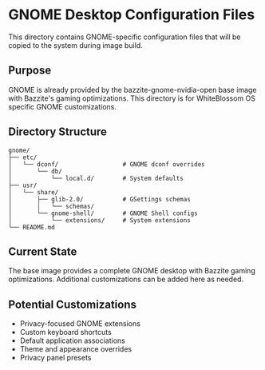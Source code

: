 # GNOME Desktop Configuration Files

This directory contains GNOME-specific configuration files that will be
copied to the system during image build.

## Purpose

GNOME is already provided by the bazzite-gnome-nvidia-open base image with
Bazzite's gaming optimizations. This directory is for WhiteBlossom OS specific
GNOME customizations.

## Directory Structure

```
gnome/
├── etc/
│   └── dconf/                  # GNOME dconf overrides
│       └── db/
│           └── local.d/        # System defaults
├── usr/
│   └── share/
│       ├── glib-2.0/           # GSettings schemas
│       │   └── schemas/
│       └── gnome-shell/        # GNOME Shell configs
│           └── extensions/     # System extensions
└── README.md
```

## Current State

The base image provides a complete GNOME desktop with Bazzite gaming
optimizations. Additional customizations can be added here as needed.

## Potential Customizations

- Privacy-focused GNOME extensions
- Custom keyboard shortcuts
- Default application associations
- Theme and appearance overrides
- Privacy panel presets

